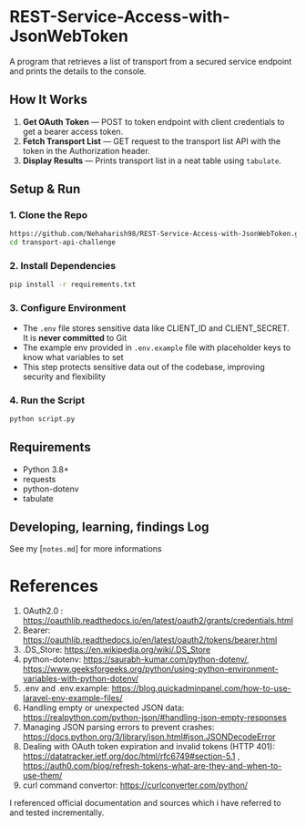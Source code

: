 # REST-Service-Access-with-JsonWebToken
A program that retrieves a list of transport from a secured service endpoint and prints the details to the console.

## How It Works
1. **Get OAuth Token** — POST to token endpoint with client credentials to get a bearer access token.  
2. **Fetch Transport List** — GET request to the transport list API with the token in the Authorization header.  
3. **Display Results** — Prints transport list in a neat table using `tabulate`.

## Setup & Run

### 1. Clone the Repo
```bash
https://github.com/Nehaharish98/REST-Service-Access-with-JsonWebToken.git
cd transport-api-challenge
```

### 2. Install Dependencies
```bash
pip install -r requirements.txt
```

### 3. Configure Environment
- The `.env` file stores sensitive data like CLIENT_ID and CLIENT_SECRET. It is **never committed** to Git
- The example env provided in `.env.example` file with placeholder keys to know what variables to set
- This step protects sensitive data out of the codebase, improving security and flexibility

### 4. Run the Script
```bash
python script.py
```

## Requirements
- Python 3.8+
- requests
- python-dotenv
- tabulate

## Developing, learning, findings Log
See my [`notes.md`] for more informations

# References
1. OAuth2.0 : https://oauthlib.readthedocs.io/en/latest/oauth2/grants/credentials.html
2. Bearer: https://oauthlib.readthedocs.io/en/latest/oauth2/tokens/bearer.html
3. .DS_Store: https://en.wikipedia.org/wiki/.DS_Store
4. python-dotenv: https://saurabh-kumar.com/python-dotenv/, https://www.geeksforgeeks.org/python/using-python-environment-variables-with-python-dotenv/
5. .env and .env.example: https://blog.quickadminpanel.com/how-to-use-laravel-env-example-files/
6. Handling empty or unexpected JSON data: https://realpython.com/python-json/#handling-json-empty-responses
7. Managing JSON parsing errors to prevent crashes: https://docs.python.org/3/library/json.html#json.JSONDecodeError
8. Dealing with OAuth token expiration and invalid tokens (HTTP 401): https://datatracker.ietf.org/doc/html/rfc6749#section-5.1 , https://auth0.com/blog/refresh-tokens-what-are-they-and-when-to-use-them/
9. curl command convertor: https://curlconverter.com/python/

I referenced official documentation and sources which i have referred to and tested incrementally.
